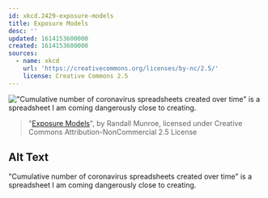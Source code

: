 ```yaml
---
id: xkcd.2429-exposure-models
title: Exposure Models
desc: ''
updated: 1614153600000
created: 1614153600000
sources:
  - name: xkcd
    url: 'https://creativecommons.org/licenses/by-nc/2.5/'
    license: Creative Commons 2.5
---
```

!["Cumulative number of coronavirus spreadsheets created over time" is a spreadsheet I am coming dangerously close to creating.](https://imgs.xkcd.com/comics/exposure_models.png)
> "[Exposure Models](https://xkcd.com/2429/)", by Randall Munroe, licensed under Creative Commons Attribution-NonCommercial 2.5 License

## Alt Text
"Cumulative number of coronavirus spreadsheets created over time" is a spreadsheet I am coming dangerously close to creating.
